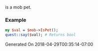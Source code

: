 is a mob pet.
### Example

```perl
my $val = $mob->IsPet();
quest::say($val); # Returns bool
```


Generated On 2018-04-29T00:35:14-07:00